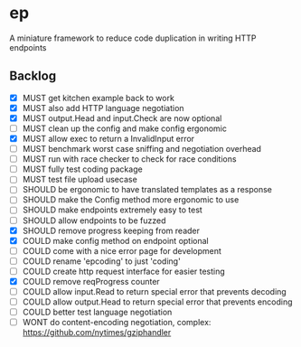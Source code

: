# ep
A miniature framework to reduce code duplication in writing HTTP endpoints

## Backlog
- [x] MUST   get kitchen example back to work
- [x] MUST   also add HTTP language negotiation
- [x] MUST   output.Head and input.Check are now optional
- [ ] MUST 	 clean up the config and make config ergonomic 
- [x] MUST   allow exec to return a InvalidInput error
- [ ] MUST   benchmark worst case sniffing and negotiation overhead
- [ ] MUST   run with race checker to check for race conditions
- [ ] MUST   fully test coding package
- [ ] MUST   test file upload usecase
- [ ] SHOULD be ergonomic to have translated templates as a response
- [ ] SHOULD make the Config method more ergonomic to use
- [ ] SHOULD make endpoints extremely easy to test
- [ ] SHOULD allow endpoints to be fuzzed
- [x] SHOULD remove progress keeping from reader
- [x] COULD  make config method on endpoint optional
- [ ] COULD  come with a nice error page for development
- [ ] COULD  rename 'epcoding' to just 'coding'
- [ ] COULD  create http request interface for easier testing
- [x] COULD  remove reqProgress counter
- [ ] COULD  allow input.Read to return special error that prevents decoding
- [ ] COULD  allow output.Head to return special error that prevents encoding
- [ ] COULD  better test language negotiation
- [ ] WONT   do content-encoding negotiation, complex: https://github.com/nytimes/gziphandler